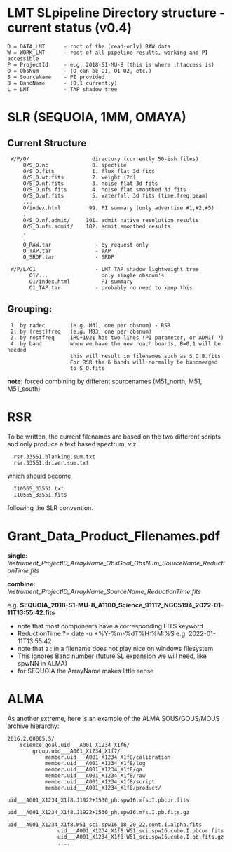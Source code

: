 # LMT SLpipeline Directory structure - current status (v0.4)

    D = DATA_LMT      - root of the (read-only) RAW data 
    W = WORK_LMT      - root of all pipeline results, working and PI accessible
    P = ProjectId     - e.g. 2018-S1-MU-8 (this is where .htaccess is)
    O = ObsNum        - (O can be O1, O1_O2, etc.)
    S = SourceName    - PI provided
    B = BandName      - (0,1 currently)
    L = LMT           - TAP shadow tree

#  SLR (SEQUOIA, 1MM, OMAYA)

## Current Structure

     W/P/O/                    directory (currently 50-ish files)
	     O/S_O.nc              0. specfile
         O/S_O.fits            1. flux flat 3d fits
         O/S_O.wt.fits         2. weight (2d)
         O/S_O.nf.fits         3. noise flat 3d fits 
         O/S_O.nfs.fits        4. noise flat smoothed 3d fits
         O/S_O.wf.fits         5. waterfall 3d fits (time,freq,beam)
         ...
         O/index.html         99. PI summary (only advertise #1,#2,#5)
         .
         O/S_O.nf.admit/     101. admit native resolution results
         O/S_O.nfs.admit/    102. admit smoothed results
         .
         .
         O_RAW.tar              - by request only
         O_TAP.tar              - TAP
         O_SRDP.tar             - SRDP
		 
	 W/P/L/O1                   - LMT TAP shadow lightweight tree
	       O1/...                 only single obsnum's
	       O1/index.html          PI summary
		   O1_TAP.tar           - probably no need to keep this


## Grouping:
     1. by radec        (e.g. M31, one per obsnum) - RSR 
     2. by (rest)freq   (e.g. M83, one per obsnum)
     3. by restfreq     IRC+1021 has two lines (PI parameter, or ADMIT ?)
     4. by band         when we have the new roach boards, B=0,1 will be needed
	                    this will result in filenames such as S_O_B.fits
						For RSR the 6 bands will normally be bandmerged
						to S_O.fits
 
**note:**   forced combining by different sourcenames (M51_north, M51, M51_south)

# RSR

To be written, the current filenames are based on the two different scripts
and only produce a text based spectrum, viz.

      rsr.33551.blanking.sum.txt
	  rsr.33551.driver.sum.txt
	  
which should become

      I10565_33551.txt
      I10565_33551.fits
	  
following the SLR convention.

# Grant_Data_Product_Filenames.pdf

**single:**  *Instrument_ProjectID_ArrayName_ObsGoal_ObsNum_SourceName_ReductionTime.fits*

**combine:** *Instrument_ProjectID_ArrayName_SourceName_ReductionTime.fits*

e.g.     **SEQUOIA_2018-S1-MU-8_A1100_Science_91112_NGC5194_2022-01-11T13:55:42.fits**

- note that most components have a corresponding FITS keyword
- ReductionTime  ?=    date -u +%Y-%m-%dT%H:%M:%S  e.g.  2022-01-11T13:55:42
- note that a : in a filename does not play nice on windows filesystem
- This ignores Band number (future SL expansion we will need, like spwNN in ALMA)
- for SEQUOIA the ArrayName makes little sense

# ALMA 

As another extreme, here is an example of the ALMA SOUS/GOUS/MOUS archive hierarchy:

	2016.2.00005.S/
		science_goal.uid___A001_X1234_X1f6/
			group.uid___A001_X1234_X1f7/
				member.uid___A001_X1234_X1f8/calibration
				member.uid___A001_X1234_X1f8/log
				member.uid___A001_X1234_X1f8/qa
				member.uid___A001_X1234_X1f8/raw
				member.uid___A001_X1234_X1f8/script
				member.uid___A001_X1234_X1f8/product/
					uid___A001_X1234_X1f8.J1922+1530_ph.spw16.mfs.I.pbcor.fits
					uid___A001_X1234_X1f8.J1922+1530_ph.spw16.mfs.I.pb.fits.gz
					uid___A001_X1234_X1f8.W51_sci.spw16_18_20_22.cont.I.alpha.fits
					uid___A001_X1234_X1f8.W51_sci.spw16.cube.I.pbcor.fits
					uid___A001_X1234_X1f8.W51_sci.spw16.cube.I.pb.fits.gz
					....

